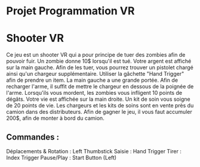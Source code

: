 # Projet Programmation VR
# Shooter VR

Ce jeu est un shooter VR qui a pour principe de tuer des zombies afin de pouvoir fuir.
Un zombie donne 10$ lorsqu'il est tué. Votre argent est affiché sur la main gauche. Afin de les tuer, vous pourrez trouver un pistolet chargé ainsi qu'un chargeur supplémentaire. 
Utiliser la gâchette "Hand Trigger" afin de prendre un item. La main gauche a une grande portée. Afin de recharger l'arme, il suffit de mettre le chargeur en dessous de la poignée de l'arme. 
Lorsqu'ils vous mordent, les zombies vous infligent 10 points de dégâts. Votre vie est affichée sur la main droite. Un kit de soin vous soigne de 20 points de vie. 
Les chargeurs et les kits de soins sont en vente près du camion dans des distributeurs. 
Afin de gagner le jeu, il vous faut accumuler 200$, afin de monter à bord du camion. 

## Commandes :
  Déplacements & Rotation : Left Thumbstick
  Saisie : Hand Trigger
  Tirer : Index Trigger
  Pause/Play : Start Button (Left)